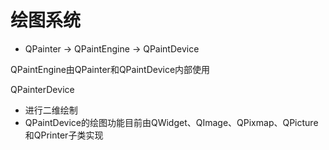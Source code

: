 # 绘图系统

- QPainter $\rightarrow$ QPaintEngine $\rightarrow$ QPaintDevice 

QPaintEngine由QPainter和QPaintDevice内部使用

QPainterDevice

- 进行二维绘制
- QPaintDevice的绘图功能目前由QWidget、QImage、QPixmap、QPicture和QPrinter子类实现